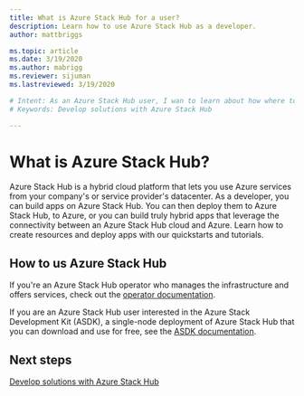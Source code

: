 ```yaml
---
title: What is Azure Stack Hub for a user? 
description: Learn how to use Azure Stack Hub as a developer.
author: mattbriggs

ms.topic: article
ms.date: 3/19/2020
ms.author: mabrigg
ms.reviewer: sijuman
ms.lastreviewed: 3/19/2020

# Intent: As an Azure Stack Hub user, I wan to learn about how where to find more information developing solutions.
# Keywords: Develop solutions with Azure Stack Hub

---
```


# What is Azure Stack Hub?

Azure Stack Hub is a hybrid cloud platform that lets you use Azure services from your company's or service provider's datacenter. As a developer, you can build apps on Azure Stack Hub. You can then deploy them to Azure Stack Hub, to Azure, or you can build truly hybrid apps that leverage the connectivity between an Azure Stack Hub cloud and Azure. Learn how to create resources and deploy apps with our quickstarts and tutorials.

## How to us Azure Stack Hub

If you're an Azure Stack Hub operator who manages the infrastructure and offers services, check out the [operator documentation](https://docs.microsoft.com/azure-stack/operator/).

If you are an Azure Stack Hub user interested in the Azure Stack Development Kit (ASDK), a single-node deployment of Azure Stack Hub that you can download and use for free, see the [ASDK documentation](https://docs.microsoft.com/azure-stack/asdk/).

## Next steps

[Develop solutions with Azure Stack Hub](azure-stack-dev-start.md)